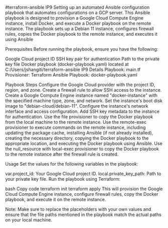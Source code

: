 #terraform-ansible IP9
Setting up an automated Ansible configuration playbook that automates configurations on a GCP server. This Ansible playbook is designed to provision a Google Cloud Compute Engine instance, install Docker, and execute a Docker playbook on the remote instance. The playbook sets up a Debian 11 instance, configures firewall rules, copies the Docker playbook to the remote instance, and executes it using Ansible

Prerequisites Before running the playbook, ensure you have the following:

Google Cloud project ID SSH key pair for authentication Path to the private key file Docker playbook (docker-playbook.yaml) located at C:/Users/jshangiti/terraform-ansible IP9 Details Playbook: main.tf Provisioner: Terraform Ansible Playbook: docker-playbook.yaml

Playbook Steps Configure the Google Cloud provider with the project ID, region, and zone. Create a firewall rule to allow SSH access to the instance. Create a Google Compute Engine instance named "docker-instance" with the specified machine type, zone, and network. Set the instance's boot disk image to "debian-cloud/debian-11". Configure the instance's network interface and access configuration. Add SSH key metadata to the instance for authentication. Use the file provisioner to copy the Docker playbook from the local machine to the remote instance. Use the remote-exec provisioner to execute commands on the remote instance, including updating the package cache, installing Ansible (if not already installed), creating the necessary directory, copying the Docker playbook to the appropriate location, and executing the Docker playbook using Ansible. Use the null_resource with local-exec provisioner to copy the Docker playbook to the remote instance after the firewall rule is created.

Usage Set the values for the following variables in the playbook:

var.project_id: Your Google Cloud project ID. local.private_key_path: Path to your private key file. Run the playbook using Terraform:

bash Copy code terraform init terraform apply This will provision the Google Cloud Compute Engine instance, configure firewall rules, copy the Docker playbook, and execute it on the remote instance.

Note: Make sure to replace the placeholders with your own values and ensure that the file paths mentioned in the playbook match the actual paths on your local machine.